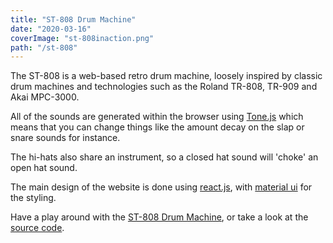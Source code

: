 ```yaml
---
title: "ST-808 Drum Machine"
date: "2020-03-16"
coverImage: "st-808inaction.png"
path: "/st-808"
---
```


The ST-808 is a web-based retro drum machine, loosely inspired by classic drum machines and technologies such as the Roland TR-808, TR-909 and Akai MPC-3000.

All of the sounds are generated within the browser using [Tone.js](https://tonejs.github.io/) which means that you can change things like the amount decay on the slap or snare sounds for instance.

The hi-hats also share an instrument, so a closed hat sound will 'choke' an open hat sound.

The main design of the website is done using [react.js](https://reactjs.org/), with [material ui](https://material-ui.com/) for the styling.

Have a play around with the [ST-808 Drum Machine](http://st808.herokuapp.com/), or take a look at the [source code](https://github.com/LaustinSpayce/ST-808-Drum-Machine).
